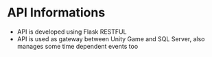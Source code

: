 # API Informations

- API is developed using Flask RESTFUL
- API is used as gateway between Unity Game and SQL Server, also manages some time dependent events too
